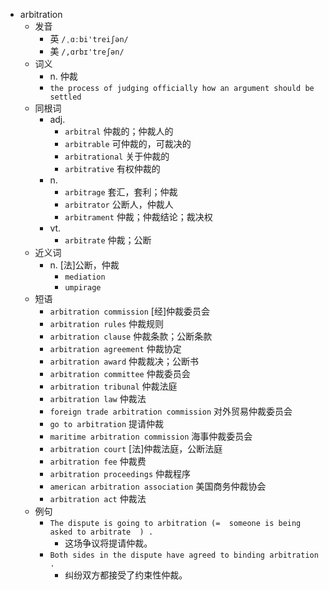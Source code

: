 - arbitration
  - 发音
    - 英 `/ˌɑːbi'treiʃən/`
    - 美 `/,ɑrbɪ'treʃən/`
  - 词义
    - n. 仲裁
    - `the process of judging officially how an argument should be settled`
  - 同根词
    - adj.
      - `arbitral` 仲裁的；仲裁人的
      - `arbitrable` 可仲裁的，可裁决的
      - `arbitrational` 关于仲裁的
      - `arbitrative` 有权仲裁的
    - n.
      - `arbitrage` 套汇，套利；仲裁
      - `arbitrator` 公断人，仲裁人
      - `arbitrament` 仲裁；仲裁结论；裁决权
    - vt.
      - `arbitrate` 仲裁；公断
  - 近义词
    - n. [法]公断，仲裁
      - `mediation`
      - `umpirage`
  - 短语
    - `arbitration commission` [经]仲裁委员会 
    - `arbitration rules` 仲裁规则 
    - `arbitration clause` 仲裁条款；公断条款 
    - `arbitration agreement` 仲裁协定 
    - `arbitration award` 仲裁裁决；公断书 
    - `arbitration committee` 仲裁委员会 
    - `arbitration tribunal` 仲裁法庭 
    - `arbitration law` 仲裁法 
    - `foreign trade arbitration commission` 对外贸易仲裁委员会 
    - `go to arbitration` 提请仲裁 
    - `maritime arbitration commission` 海事仲裁委员会 
    - `arbitration court` [法]仲裁法庭，公断法庭 
    - `arbitration fee` 仲裁费 
    - `arbitration proceedings` 仲裁程序 
    - `american arbitration association` 美国商务仲裁协会 
    - `arbitration act` 仲裁法 
  - 例句
    - `The dispute is going to arbitration (=  someone is being asked to arbitrate  ) .`
      - 这场争议将提请仲裁。
    - `Both sides in the dispute have agreed to binding arbitration .`
      - 纠纷双方都接受了约束性仲裁。

